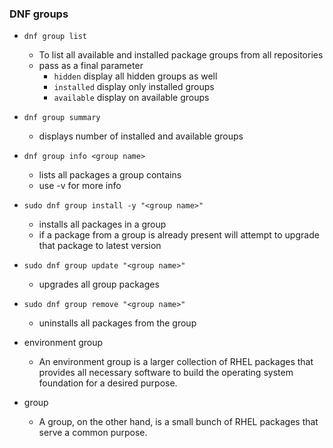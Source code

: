 ### DNF groups

* `dnf group list`
    * To list all available and installed package groups from all repositories
    * pass as a final parameter
        * `hidden` display all hidden groups as well
        * `installed` display only installed groups
        * `available` display on available groups 

* `dnf group summary`
    * displays number of installed and available groups


* `dnf group info <group name>`
    * lists all packages a group contains
    * use -v for more info

* `sudo dnf group install -y "<group name>"`
    * installs all packages in a group
    * if a package from a group is already present will attempt to upgrade that package to latest version
    
* `sudo dnf group update "<group name>"`
    * upgrades all group packages

* `sudo dnf group remove "<group name>"`
    * uninstalls all packages from the group

* environment group
    * An environment group is a larger collection of RHEL packages that provides all necessary software to build the operating system foundation for a desired purpose. 

* group
    * A group, on the other hand, is a small bunch of RHEL packages that serve a common purpose.